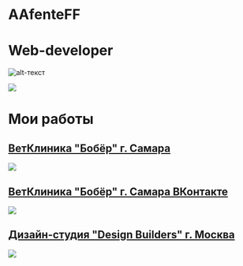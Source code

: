 # AAfenteFF
# Web-developer
![alt-текст](http://i.imgur.com/9I6NRUm.png "GitHub")

![](https://image.ibb.co/e3miqJ/image.jpg)
# Мои работы
## [ВетКлиника "Бобёр" г. Самара](http://vetbober.ru)
![](https://preview.ibb.co/j7xyqJ/image.jpg" )
## [ВетКлиника "Бобёр" г. Самара ВКонтакте](https://vk.com/boberzooshop)
![](https://preview.ibb.co/guBrAJ/image.jpg)
## [Дизайн-студия "Design Builders" г. Москва](http://designbuilders.ru)
![](https://preview.ibb.co/e8CTPd/image.jpg)

